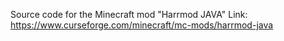 Source code for the Minecraft mod "Harrmod JAVA" 
Link: https://www.curseforge.com/minecraft/mc-mods/harrmod-java
